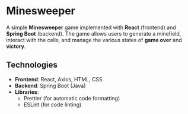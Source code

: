# Minesweeper

A simple **Minesweeper** game implemented with **React** (frontend) and **Spring Boot** (backend). The game allows users to generate a minefield, interact with the cells, and manage the various states of **game over** and **victory**.

## Technologies

- **Frontend**: React, Axios, HTML, CSS
- **Backend**: Spring Boot (Java)
- **Libraries**:
  - Prettier (for automatic code formatting)
  - ESLint (for code linting)
